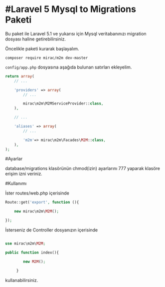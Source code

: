 # #Laravel 5 Mysql to Migrations Paketi


Bu paket ile Laravel 5.1 ve yukarısı için Mysql veritabanınızı migration dosyası haline getirebilirsiniz.



Öncelikle paketi kurarak başlayalım.
```
composer require mirac/m2m dev-master
```

```config/app.php``` dosyasına aşağıda bulunan satırları ekleyelim.
```php
return array(
    // ...

    'providers' => array(
        // ...

        mirac\m2m\M2MServiceProvider::class,
    ),

    // ...

    'aliases' => array(
        // ...

        'm2m'=> mirac\m2m\Facades\M2M::class,
    ),
);
```

#Ayarlar

database/migrations klasörünün chmod(izin) ayarlarını 777 yaparak klasöre erişim izni veriniz.

#Kullanımı


İster routes/web.php içerisinde
```php
Route::get('export', function (){

    new mirac\m2m\M2M();

});
```

İsterseniz de Controller dosyanızın içerisinde
```php

use mirac\m2m\M2M;

public function index(){

        new M2M();

     }

```

kullanabilirsiniz.
